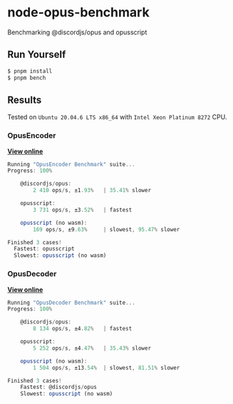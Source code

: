 # node-opus-benchmark

Benchmarking @discordjs/opus and opusscript

## Run Yourself

```bash
$ pnpm install
$ pnpm bench
```

## Results

Tested on `Ubuntu 20.04.6 LTS x86_64` with `Intel Xeon Platinum 8272` CPU.

### OpusEncoder

**[View online](https://skdhg.github.io/node-opus-benchmark/results/opus-encoder-benchmark.chart.html)**

```js
Running "OpusEncoder Benchmark" suite...
Progress: 100%

    @discordjs/opus:
        2 410 ops/s, ±1.93%   | 35.41% slower

    opusscript:
        3 731 ops/s, ±3.52%   | fastest

    opusscript (no wasm):
        169 ops/s, ±9.63%     | slowest, 95.47% slower

Finished 3 cases!
  Fastest: opusscript
  Slowest: opusscript (no wasm)
```

### OpusDecoder

**[View online](https://skdhg.github.io/node-opus-benchmark/results/opus-decoder-benchmark.chart.html)**

```js
Running "OpusDecoder Benchmark" suite...
Progress: 100%

    @discordjs/opus:
        8 134 ops/s, ±4.82%   | fastest

    opusscript:
        5 252 ops/s, ±4.47%   | 35.43% slower

    opusscript (no wasm):
        1 504 ops/s, ±13.54%  | slowest, 81.51% slower

Finished 3 cases!
    Fastest: @discordjs/opus
    Slowest: opusscript (no wasm)
```
